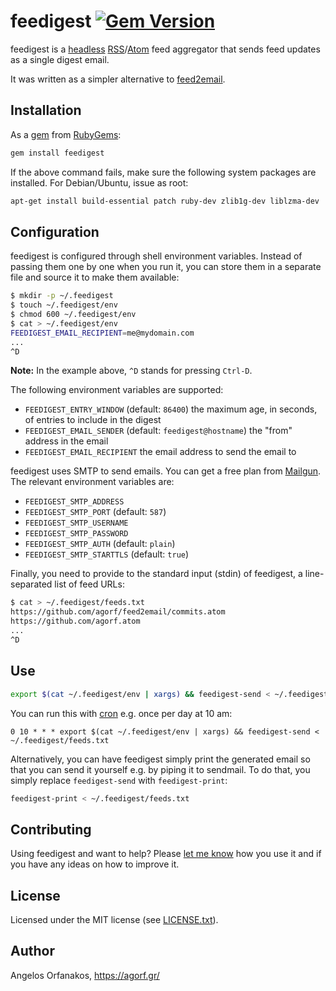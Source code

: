 # feedigest [![Gem Version](https://badge.fury.io/rb/feedigest.svg)](http://badge.fury.io/rb/feedigest)

feedigest is a [headless][] [RSS][]/[Atom][] feed aggregator that sends feed
updates as a single digest email.

It was written as a simpler alternative to [feed2email][].

[headless]: http://en.wikipedia.org/wiki/Headless_software
[RSS]: http://www.rssboard.org/rss-specification
[Atom]: https://tools.ietf.org/html/rfc4287
[feed2email]: https://github.com/agorf/feed2email

## Installation

As a [gem][] from [RubyGems][]:

~~~ sh
gem install feedigest
~~~

If the above command fails, make sure the following system packages are
installed. For Debian/Ubuntu, issue as root:

~~~ sh
apt-get install build-essential patch ruby-dev zlib1g-dev liblzma-dev
~~~

[gem]: http://rubygems.org/gems/feedigest
[RubyGems]: http://rubygems.org/

## Configuration

feedigest is configured through shell environment variables. Instead of passing
them one by one when you run it, you can store them in a separate file and
source it to make them available:

~~~ sh
$ mkdir -p ~/.feedigest
$ touch ~/.feedigest/env
$ chmod 600 ~/.feedigest/env
$ cat > ~/.feedigest/env
FEEDIGEST_EMAIL_RECIPIENT=me@mydomain.com
...
^D
~~~

**Note:** In the example above, `^D` stands for pressing `Ctrl-D`.

The following environment variables are supported:

* `FEEDIGEST_ENTRY_WINDOW` (default: `86400`) the maximum age, in seconds, of
  entries to include in the digest
* `FEEDIGEST_EMAIL_SENDER` (default: `feedigest@hostname`) the "from" address in
  the email
* `FEEDIGEST_EMAIL_RECIPIENT` the email address to send the email to

feedigest uses SMTP to send emails. You can get a free plan from [Mailgun][].
The relevant environment variables are:

[Mailgun]: http://www.mailgun.com/

* `FEEDIGEST_SMTP_ADDRESS`
* `FEEDIGEST_SMTP_PORT` (default: `587`)
* `FEEDIGEST_SMTP_USERNAME`
* `FEEDIGEST_SMTP_PASSWORD`
* `FEEDIGEST_SMTP_AUTH` (default: `plain`)
* `FEEDIGEST_SMTP_STARTTLS` (default: `true`)

Finally, you need to provide to the standard input (stdin) of feedigest, a
line-separated list of feed URLs:

~~~ sh
$ cat > ~/.feedigest/feeds.txt
https://github.com/agorf/feed2email/commits.atom
https://github.com/agorf.atom
...
^D
~~~

## Use

~~~ sh
export $(cat ~/.feedigest/env | xargs) && feedigest-send < ~/.feedigest/feeds.txt
~~~

You can run this with [cron][] e.g. once per day at 10 am:

[cron]: https://en.wikipedia.org/wiki/Cron

~~~
0 10 * * * export $(cat ~/.feedigest/env | xargs) && feedigest-send < ~/.feedigest/feeds.txt
~~~

Alternatively, you can have feedigest simply print the generated email so that
you can send it yourself e.g. by piping it to sendmail. To do that, you simply
replace `feedigest-send` with `feedigest-print`:

~~~ sh
feedigest-print < ~/.feedigest/feeds.txt
~~~

## Contributing

Using feedigest and want to help? Please [let me know][contact] how you use it
and if you have any ideas on how to improve it.

[contact]: https://agorf.gr/contact/

## License

Licensed under the MIT license (see [LICENSE.txt][license]).

[license]: https://github.com/agorf/feedigest/blob/master/LICENSE.txt

## Author

Angelos Orfanakos, <https://agorf.gr/>
